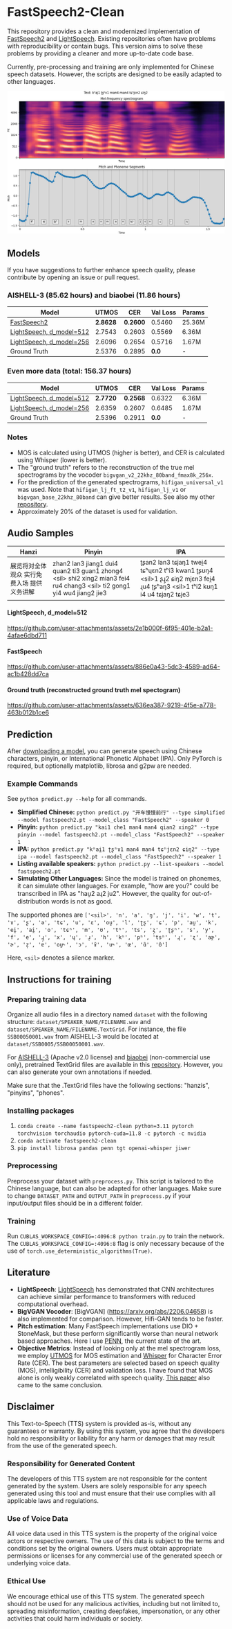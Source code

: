 # FastSpeech2-Clean

This repository provides a clean and modernized implementation of [FastSpeech2](https://arxiv.org/abs/2006.04558) and [LightSpeech](https://arxiv.org/abs/2102.04040). Existing repositories often have problems with reproducibility or contain bugs. This version aims to solve these problems by providing a cleaner and more up-to-date code base.

Currently, pre-processing and training are only implemented for Chinese speech datasets. However, the scripts are designed to be easily adapted to other languages.

![Alt text](example.jpg?raw=true)

## Models

If you have suggestions to further enhance speech quality, please contribute by opening an issue or pull request.

### AISHELL-3 (85.62 hours) and biaobei (11.86 hours)

| Model | UTMOS | CER | Val Loss | Params |
|-------|-------|-----|----------|--------|
| [FastSpeech2](https://github.com/lars76/fastspeech2-clean/releases/download/models/fastspeech2.pt) | **2.8628** | **0.2600** | 0.5460 | 25.36M |
| [LightSpeech, d_model=512](https://github.com/lars76/fastspeech2-clean/releases/download/models/lightspeech.pt) | 2.7543 | 0.2603 | 0.5569 | 6.36M |
| [LightSpeech, d_model=256](https://github.com/lars76/fastspeech2-clean/releases/download/models/lightspeech_small.pt) | 2.6096 | 0.2654 | 0.5716 | 1.67M |
| Ground Truth | 2.5376 | 0.2895 | **0.0** | - |

### Even more data (total: 156.37 hours)

| Model | UTMOS | CER | Val Loss | Params |
|-------|-------|-----|----------|--------|
| [LightSpeech, d_model=512](https://github.com/lars76/fastspeech2-clean/releases/download/models/lightspeech_new.pt) | **2.7720** | **0.2568** | 0.6322 | 6.36M |
| [LightSpeech, d_model=256](https://github.com/lars76/fastspeech2-clean/releases/download/models/lightspeech_new_small.pt) | 2.6359 | 0.2607 | 0.6485 | 1.67M |
| Ground Truth | 2.5396 | 0.2911 | **0.0** | - |

### Notes

- MOS is calculated using UTMOS (higher is better), and CER is calculated using Whisper (lower is better).
- The "ground truth" refers to the reconstruction of the true mel spectrograms by the vocoder `bigvgan_v2_22khz_80band_fmax8k_256x`.
- For the prediction of the generated spectrograms, `hifigan_universal_v1` was used. Note that `hifigan_lj_ft_t2_v1`, `hifigan_lj_v1` or `bigvgan_base_22khz_80band` can give better results. See also my other [repository](https://github.com/lars76/bigvgan-mirror/).
- Approximately 20% of the dataset is used for validation.

## Audio Samples

| **Hanzi**                          | **Pinyin**                                                | **IPA**                                             |
|------------------------------------|-----------------------------------------------------------|-----------------------------------------------------|
| 展览将对全体观众 实行免费入场 提供义务讲解         | zhan2 lan3 jiang1 dui4 quan2 ti3 guan1 zhong4 &lt;sil&gt; shi2 xing2 mian3 fei4 ru4 chang3 &lt;sil&gt; ti2 gong1 yi4 wu4 jiang2 jie3 | ʈʂan2 lan3 tɕjaŋ1 twei̯4 tɕʰɥɛn2 tʰi3 kwan1 ʈʂʊŋ4 &lt;sil&gt;1 ʂɻ̩2 ɕiŋ2 mjɛn3 fei̯4 ɻu4 ʈʂʰaŋ3 &lt;sil&gt;1 tʰi2 kʊŋ1 i4 u4 tɕjaŋ2 tɕje3 |

#### LightSpeech, d_model=512

https://github.com/user-attachments/assets/2e1b000f-6f95-401e-b2a1-4afae6dbd711

#### FastSpeech

https://github.com/user-attachments/assets/886e0a43-5dc3-4589-ad64-ac1b428dd7ca

#### Ground truth (reconstructed ground truth mel spectogram)

https://github.com/user-attachments/assets/636ea387-9219-4f5e-a778-463b012b1ce6

## Prediction

After [downloading a model](https://github.com/lars76/fastspeech2-clean/releases), you can generate speech using Chinese characters, pinyin, or International Phonetic Alphabet (IPA). Only PyTorch is required, but optionally matplotlib, librosa and g2pw are needed.

### Example Commands

See `python predict.py --help` for all commands.

- **Simplified Chinese:** `python predict.py "开车慢慢前行" --type simplified --model fastspeech2.pt --model_class "FastSpeech2" --speaker 0`
- **Pinyin:** `python predict.py "kai1 che1 man4 man4 qian2 xing2" --type pinyin --model fastspeech2.pt --model_class "FastSpeech2" --speaker 1`
- **IPA:** `python predict.py "kʰai̯1 ʈʂʰɤ1 man4 man4 tɕʰjɛn2 ɕiŋ2" --type ipa --model fastspeech2.pt --model_class "FastSpeech2" --speaker 1`
- **Listing available speakers:** `python predict.py --list-speakers --model fastspeech2.pt`
- **Simulating Other Languages:** Since the model is trained on phonemes, it can simulate other languages. For example, "how are you?" could be transcribed in IPA as "hau̯2 aɻ2 ju2". However, the quality for out-of-distribution words is not as good.

The supported phones are `['<sil>', 'n', 'a', 'ŋ', 'j', 'i', 'w', 't', 'ɤ', 'ʂ', 'ə', 'tɕ', 'u', 'ɛ', 'ou̯', 'l', 'ʈʂ', 'ɕ', 'p', 'au̯', 'k', 'ei̯', 'ai̯', 'o', 'tɕʰ', 'm', 'ʊ', 'tʰ', 'ts', 'ʐ̩', 'ʈʂʰ', 's', 'y', 'f', 'e', 'ɻ̩', 'x', 'ɥ', 'ɹ̩', 'h', 'kʰ', 'pʰ', 'tsʰ', 'ɻ', 'ʐ', 'aɚ̯', 'ɚ', 'z̩', 'ɐ', 'ou̯˞', 'ɔ', 'ɤ̃', 'u˞', 'œ', 'ɑ̃', 'ʊ̃']`

Here, `<sil>` denotes a silence marker.

## Instructions for training

### Preparing training data

Organize all audio files in a directory named `dataset` with the following structure: `dataset/SPEAKER_NAME/FILENAME.wav` and `dataset/SPEAKER_NAME/FILENAME.TextGrid`. For instance, the file `SSB00050001.wav` from AISHELL-3 would be located at `dataset/SSB0005/SSB00050001.wav`.

For [AISHELL-3](https://www.openslr.org/93/) (Apache v2.0 license) and [biaobei](https://en.data-baker.com/datasets/freeDatasets/) (non-commercial use only), pretrained TextGrid files are available in this [repository](https://github.com/lars76/forced-alignment-chinese). However, you can also generate your own annotations if needed.

Make sure that the .TextGrid files have the following sections: "hanzis", "pinyins", "phones".

### Installing packages

1. `conda create --name fastspeech2-clean python=3.11 pytorch torchvision torchaudio pytorch-cuda=11.8 -c pytorch -c nvidia`
2. `conda activate fastspeech2-clean`
3. `pip install librosa pandas penn tgt openai-whisper jiwer`

### Preprocessing

Preprocess your dataset with `preprocess.py`. This script is tailored to the Chinese language, but can also be adapted for other languages. Make sure to change `DATASET_PATH` and `OUTPUT_PATH` in `preprocess.py` if your input/output files should be in a different folder.

### Training

Run `CUBLAS_WORKSPACE_CONFIG=:4096:8 python train.py` to train the network. The `CUBLAS_WORKSPACE_CONFIG=:4096:8` flag is only necessary because of the use of `torch.use_deterministic_algorithms(True)`.

## Literature

- **LightSpeech**: [LightSpeech](https://arxiv.org/abs/2102.04040) has demonstrated that CNN architectures can achieve similar performance to transformers with reduced computational overhead.
- **BigVGAN Vocoder**: [BigVGAN] (https://arxiv.org/abs/2206.04658) is also implemented for comparison. However, Hifi-GAN tends to be faster.
- **Pitch estimation**: Many FastSpeech implementations use DIO + StoneMask, but these perform significantly worse than neural network based approaches. Here I use [PENN](https://arxiv.org/pdf/2301.12258), the current state of the art.
- **Objective Metrics**: Instead of looking only at the mel spectrogram loss, we employ [UTMOS](https://arxiv.org/abs/2204.02152) for MOS estimation and [Whisper](https://arxiv.org/abs/2212.04356) for Character Error Rate (CER). The best parameters are selected based on speech quality (MOS), intelligibility (CER) and validation loss. I have found that MOS alone is only weakly correlated with speech quality. [This paper](https://www.arxiv.org/abs/2407.12707) also came to the same conclusion.

## Disclaimer

This Text-to-Speech (TTS) system is provided as-is, without any guarantees or warranty. By using this system, you agree that the developers hold no responsibility or liability for any harm or damages that may result from the use of the generated speech.

### Responsibility for Generated Content

The developers of this TTS system are not responsible for the content generated by the system. Users are solely responsible for any speech generated using this tool and must ensure that their use complies with all applicable laws and regulations.

### Use of Voice Data

All voice data used in this TTS system is the property of the original voice actors or respective owners. The use of this data is subject to the terms and conditions set by the original owners. Users must obtain appropriate permissions or licenses for any commercial use of the generated speech or underlying voice data.

### Ethical Use

We encourage ethical use of this TTS system. The generated speech should not be used for any malicious activities, including but not limited to, spreading misinformation, creating deepfakes, impersonation, or any other activities that could harm individuals or society.
